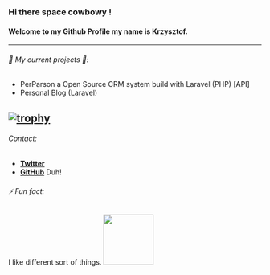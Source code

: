 ### Hi there space cowbowy !
#### Welcome to my Github Profile my name is Krzysztof.
------------------
###### 🤔 My current projects 🤔:
- PerParson a Open Source CRM system build with Laravel (PHP) [API]
- Personal Blog (Laravel)

[![trophy](https://github-profile-trophy.vercel.app/?username=kbuczynski-nashpl&theme=gruvbox)](https://github.com/ryo-ma/github-profile-trophy)
------------------

###### Contact:
- [**Twitter**](https://twitter.com/NashPL)
- [**GitHub**](https://github.com/kbuczynski-nashpl) Duh!

###### ⚡ Fun fact: 
I like different sort of things.
<img src="https://i.imgur.com/gX6sVbK.jpg" width="100" height="100">
